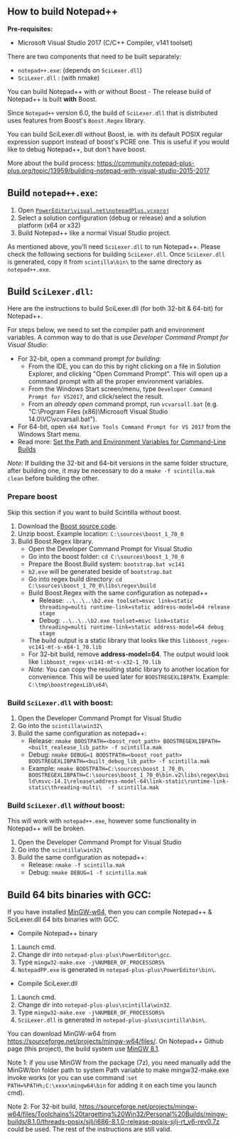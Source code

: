 How to build Notepad++
----------------------

**Pre-requisites:**

 - Microsoft Visual Studio 2017 (C/C++ Compiler, v141 toolset)

There are two components that need to be built separately:

 - `notepad++.exe`: (depends on `SciLexer.dll`)
 - `SciLexer.dll` : (with nmake)

You can build Notepad++ with *or* without Boost - The release build of
Notepad++ is built **with** Boost.

Since `Notepad++` version 6.0, the build of `SciLexer.dll` that is distributed
uses features from Boost's `Boost.Regex` library.

You can build SciLexer.dll without Boost, ie. with its default POSIX regular
expression support instead of boost's PCRE one. This is useful if you would
like to debug Notepad++, but don't have boost.

More about the build process: https://community.notepad-plus-plus.org/topic/13959/building-notepad-with-visual-studio-2015-2017

## Build `notepad++.exe`:

 1. Open [`PowerEditor\visual.net\notepadPlus.vcxproj`](https://github.com/notepad-plus-plus/notepad-plus-plus/blob/master/PowerEditor/visual.net/notepadPlus.vcxproj)
 2. Select a solution configuration (debug or release) and a solution platform (x64 or x32)
 3. Build Notepad++ like a normal Visual Studio project.

As mentioned above, you'll need `SciLexer.dll` to run Notepad++. Please check the following sections for building `SciLexer.dll`.
Once `SciLexer.dll` is generated, copy it from `scintilla\bin\` to the same directory as `notepad++.exe`.

## Build `SciLexer.dll`:

Here are the instructions to build SciLexer.dll (for both 32-bit & 64-bit) for Notepad++.

For steps below, we need to set the compiler path and environment variables. A common way to do that is use *Developer Command Prompt for Visual Studio*:

* For 32-bit, open a command prompt *for building*:
    - From the IDE, you can do this by right clicking on a file in Solution Explorer,
      and clicking "Open Command Prompt". This will open up a command prompt with all the proper environment variables.
    - From the Windows Start screen/menu, type `Developer Command Prompt for VS2017`,
      and click/select the result.
    - From an *already open* command prompt, run `vcvarsall.bat`
      (e.g. "C:\Program Files (x86)\Microsoft Visual Studio 14.0\VC\vcvarsall.bat").
* For 64-bit, open `x64 Native Tools Command Prompt for VS 2017` from the Windows Start menu.
* Read more: [Set the Path and Environment Variables for Command-Line Builds](https://msdn.microsoft.com/en-us/library/f2ccy3wt.aspx)


*Note:* If building the 32-bit and 64-bit versions in the same folder structure, after building one, it may be necessary to do a `nmake -f scintilla.mak clean` before building the other.

### Prepare boost

Skip this section if you want to build Scintilla without boost.

 1. Download the [Boost source code](https://www.boost.org/users/history/version_1_70_0.html).
 2. Unzip boost. Example location: `C:\sources\boost_1_70_0`
 3. Build Boost.Regex library.
    - Open the Developer Command Prompt for Visual Studio
    - Go into the boost folder: `cd C:\sources\boost_1_70_0`
    - Prepare the Boost.Build system: `bootstrap.bat vc141`
    - `b2.exe` will be generated beside of `bootstrap.bat`
    - Go into regex build directory: `cd C:\sources\boost_1_70_0\libs\regex\build`
    - Build Boost.Regex with the same configuration as notepad++
      - Release: `..\..\..\b2.exe toolset=msvc link=static threading=multi runtime-link=static address-model=64 release stage`
      - Debug: `..\..\..\b2.exe toolset=msvc link=static threading=multi runtime-link=static address-model=64 debug stage`
    - The build output is a static library that looks like this `libboost_regex-vc141-mt-s-x64-1_70.lib`
    - For 32-bit build, remove **address-model=64**. The output would look like `libboost_regex-vc141-mt-s-x32-1_70.lib`
    - *Note:* You can copy the resulting static library to another location for convenience. This will be used later for `BOOSTREGEXLIBPATH`. Example: `C:\tmp\boostregexLib\x64\`

 ### Build `SciLexer.dll` with boost:

1. Open the Developer Command Prompt for Visual Studio
2. Go into the `scintilla\win32\`
3. Build the same configuration as notepad++:
   - Release: `nmake BOOSTPATH=<boost_root_path> BOOSTREGEXLIBPATH=<built_realease_lib_path> -f scintilla.mak`
   - Debug: `nmake DEBUG=1 BOOSTPATH=<boost_root_path> BOOSTREGEXLIBPATH=<built_debug_lib_path> -f scintilla.mak`
   - Example: 
   `nmake BOOSTPATH=C:\sources\boost_1_70_0\ BOOSTREGEXLIBPATH=C:\sources\boost_1_70_0\bin.v2\libs\regex\build\msvc-14.1\release\address-model-64\link-static\runtime-link-static\threading-multi\  -f scintilla.mak`


### Build `SciLexer.dll` *without* boost:

This will work with `notepad++.exe`, however some functionality in Notepad++ will be broken.

1. Open the Developer Command Prompt for Visual Studio
2. Go into the `scintilla\win32\`
3. Build the same configuration as notepad++:
    - Release: `nmake -f scintilla.mak`
    - Debug: `nmake DEBUG=1 -f scintilla.mak`


## Build 64 bits binaries with GCC:

If you have installed [MinGW-w64](https://mingw-w64.org/doku.php/start), then you can compile Notepad++ & SciLexer.dll 64 bits binaries with GCC.

* Compile Notepad++ binary

1. Launch cmd.
2. Change dir into `notepad-plus-plus\PowerEditor\gcc`.
3. Type `mingw32-make.exe -j%NUMBER_OF_PROCESSORS%`
4. `NotepadPP.exe` is generated in `notepad-plus-plus\PowerEditor\bin\`.

* Compile SciLexer.dll

1. Launch cmd.
2. Change dir into `notepad-plus-plus\scintilla\win32`.
3. Type `mingw32-make.exe -j%NUMBER_OF_PROCESSORS%`
4. `SciLexer.dll` is generated in `notepad-plus-plus\scintilla\bin\`.

You can download MinGW-w64 from https://sourceforge.net/projects/mingw-w64/files/. On Notepad++ Github page (this project), the build system use [MinGW 8.1](https://sourceforge.net/projects/mingw-w64/files/Toolchains%20targetting%20Win64/Personal%20Builds/mingw-builds/8.1.0/threads-posix/seh/x86_64-8.1.0-release-posix-seh-rt_v6-rev0.7z).


Note 1: if you use MinGW from the package (7z), you need manually add the MinGW/bin folder path to system Path variable to make mingw32-make.exe invoke works (or you can use command :`set PATH=%PATH%;C:\xxxx\mingw64\bin` for adding it on each time you launch cmd). 

Note 2: For 32-bit build, https://sourceforge.net/projects/mingw-w64/files/Toolchains%20targetting%20Win32/Personal%20Builds/mingw-builds/8.1.0/threads-posix/sjlj/i686-8.1.0-release-posix-sjlj-rt_v6-rev0.7z could be used. The rest of the instructions are still valid. 
